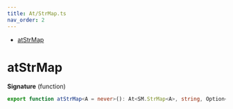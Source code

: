 ```yaml
---
title: At/StrMap.ts
nav_order: 2
---
```


<!-- START doctoc generated TOC please keep comment here to allow auto update -->
<!-- DON'T EDIT THIS SECTION, INSTEAD RE-RUN doctoc TO UPDATE -->


- [atStrMap](#atstrmap)

<!-- END doctoc generated TOC please keep comment here to allow auto update -->

# atStrMap

**Signature** (function)

```ts
export function atStrMap<A = never>(): At<SM.StrMap<A>, string, Option<A>> { ... }
```
